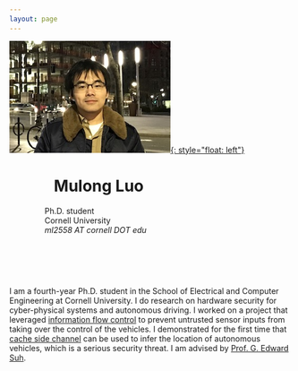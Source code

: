 ```yaml
---
layout: page
---
```

[![photo](/fig/boston_s.jpg){: style="float: left"}](/fig/boston.jpg) 
   

# &nbsp; &nbsp; &nbsp; &nbsp; &nbsp; &nbsp;          **Mulong Luo** 
 &nbsp; &nbsp; &nbsp; &nbsp; &nbsp; &nbsp; &nbsp; &nbsp;          Ph.D. student   
 &nbsp; &nbsp; &nbsp; &nbsp; &nbsp; &nbsp; &nbsp; &nbsp;          Cornell University   
 &nbsp; &nbsp; &nbsp; &nbsp; &nbsp; &nbsp; &nbsp; &nbsp;          *ml2558 AT cornell DOT edu*
# &nbsp;

I am a fourth-year Ph.D. student in the School of Electrical and Computer Engineering at Cornell University. I do research on hardware security for cyber-physical systems and autonomous driving. I worked on a project that leveraged [information flow control](pub/ifc-cpsspc2018.pdf) to prevent untrusted sensor inputs from taking over the control of the vehicles. I demonstrated for the first time that [cache side channel](pub/sec20-luo.pdf) can be used to infer the location of autonomous vehicles, which is a serious security threat. I am advised by [Prof. G. Edward Suh](https://tsg.ece.cornell.edu/people/g-edward-suh/).

